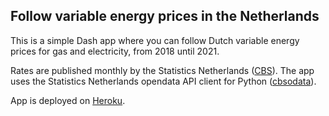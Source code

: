 ## Follow variable energy prices in the Netherlands

This is a simple Dash app where you can follow Dutch variable energy prices for gas and electricity, from 2018 until 2021.

Rates are published monthly by the Statistics Netherlands ([CBS](https://www.cbs.nl/en-gb)). The app uses the Statistics Netherlands opendata API client for Python ([cbsodata](https://pypi.org/project/cbsodata/)).

App is deployed on [Heroku](https://cbs-energyrates-dash.herokuapp.com/).

